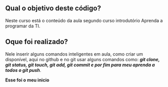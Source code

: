 
## Qual o objetivo deste código?

Neste curso está o conteúdo da aula segundo curso introdutório Aprenda a programar da TI.

## Oque foi realizado?

Nele inserir alguns comandos inteligentes em aula, como criar um disponível, aqui no github e no git usar alguns comandos como:
***git clone, git status, git touch, git add, git commit e por fim para meu aprenda a todos o git push***.

**Esse foi o meu inicio**